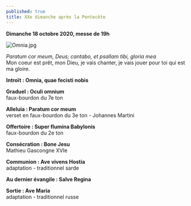 ```yaml
---
published: true
title: XXe dimanche après la Pentecôte
---
```

**Dimanche 18 octobre 2020, messe de 19h**

![Omnia.jpg]({{site.baseurl}}/images/Omnia.jpg)

*Paratum cor meum, Deus; cantabo, et psallam tibi, gloria mea*  
Mon coeur est prêt, mon Dieu, je vais chanter, je vais jouer pour toi qui est ma gloire.

**Introït : Omnia, quae fecisti nobis**

**Graduel : Oculi omnium**  
faux-bourdon du 7e ton

**Alleluia : Paratum cor meum**  
verset en faux-bourdon du 3e ton - Johannes Martini

**Offertoire : Super flumina Babylonis**  
faux-bourdon du 2e ton

**Consécration : Bone Jesu**  
Mathieu Gascongne XVIe

**Communion : Ave vivens Hostia**  
adaptation - traditionnel sarde

**Au dernier évangile : Salve Regina**

**Sortie : Ave Maria**  
adaptation - traditionnel russe
